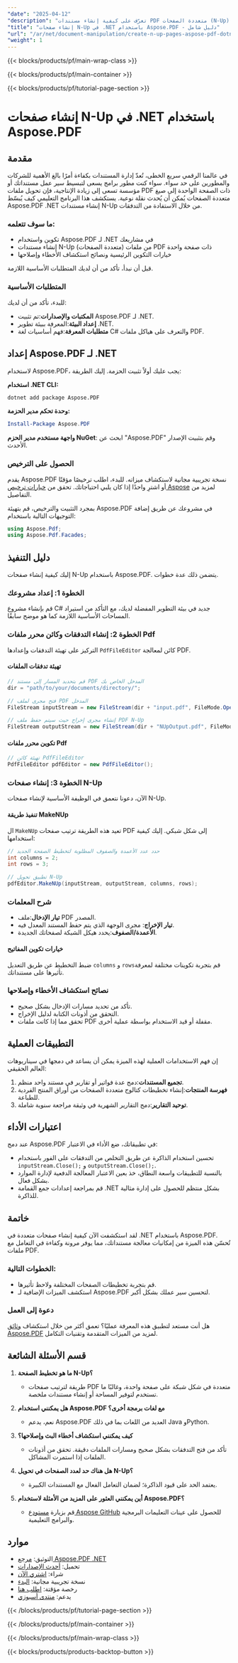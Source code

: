 ```yaml
---
"date": "2025-04-12"
"description": "تعرّف على كيفية إنشاء مستندات PDF متعددة الصفحات (N-Up) من صفحة واحدة باستخدام Aspose.PDF لـ .NET. بسّط سير عمل معالجة مستنداتك بكفاءة."
"title": "إنشاء صفحات N-Up في .NET باستخدام Aspose.PDF - دليل شامل"
"url": "/ar/net/document-manipulation/create-n-up-pages-aspose-pdf-dotnet/"
"weight": 1
---
```


{{< blocks/products/pf/main-wrap-class >}}

{{< blocks/products/pf/main-container >}}

{{< blocks/products/pf/tutorial-page-section >}}


# إنشاء صفحات N-Up في .NET باستخدام Aspose.PDF

## مقدمة

في عالمنا الرقمي سريع الخطى، تُعدّ إدارة المستندات بكفاءة أمرًا بالغ الأهمية للشركات والمطورين على حد سواء. سواء كنت مطور برامج يسعى لتبسيط سير عمل مستنداتك أو مؤسسة تسعى إلى زيادة الإنتاجية، فإن تحويل ملفات PDF ذات الصفحة الواحدة إلى صيغ متعددة الصفحات يُمكن أن يُحدث نقلة نوعية. يستكشف هذا البرنامج التعليمي كيف يُبسّط Aspose.PDF .NET إنشاء مستندات N-Up من خلال الاستفادة من التدفقات.

### ما سوف تتعلمه:
- تكوين واستخدام Aspose.PDF لـ .NET في مشاريعك
- إنشاء مستندات N-Up (متعددة الصفحات) من ملفات PDF ذات صفحة واحدة
- خيارات التكوين الرئيسية ونصائح استكشاف الأخطاء وإصلاحها

قبل أن نبدأ، تأكد من أن لديك المتطلبات الأساسية اللازمة.

### المتطلبات الأساسية

للبدء، تأكد من أن لديك:

- **المكتبات والإصدارات**:تم تثبيت Aspose.PDF لـ .NET.
- **إعداد البيئة**:المعرفة ببيئة تطوير .NET.
- **متطلبات المعرفة**:فهم أساسيات لغة C# والتعرف على هياكل ملفات PDF.

## إعداد Aspose.PDF لـ .NET

لاستخدام Aspose.PDF، يجب عليك أولاً تثبيت الحزمة. إليك الطريقة:

**استخدام .NET CLI:**

```bash
dotnet add package Aspose.PDF
```

**وحدة تحكم مدير الحزمة:**

```powershell
Install-Package Aspose.PDF
```

**واجهة مستخدم مدير الحزم NuGet**: 
ابحث عن "Aspose.PDF" وقم بتثبيت الإصدار الأحدث.

### الحصول على الترخيص

يقدم Aspose.PDF نسخة تجريبية مجانية لاستكشاف ميزاته. للبدء، اطلب ترخيصًا مؤقتًا أو اشترِ واحدًا إذا كان يلبي احتياجاتك. تحقق من [خيارات ترخيص Aspose](https://purchase.aspose.com/temporary-license/) لمزيد من التفاصيل.

بمجرد التثبيت والترخيص، قم بتهيئة Aspose.PDF في مشروعك عن طريق إضافة التوجيهات التالية باستخدام:

```csharp
using Aspose.Pdf;
using Aspose.Pdf.Facades;
```

## دليل التنفيذ

إليك كيفية إنشاء صفحات N-Up باستخدام Aspose.PDF. يتضمن ذلك عدة خطوات.

### الخطوة 1: إعداد مشروعك

قم بإنشاء مشروع C# جديد في بيئة التطوير المفضلة لديك، مع التأكد من استيراد المساحات الأساسية اللازمة كما هو موضح سابقًا.

### الخطوة 2: إنشاء التدفقات وكائن محرر ملفات Pdf

التركيز على تهيئة التدفقات وإعدادها `PdfFileEditor` كائن لمعالجة PDF.

#### تهيئة تدفقات الملفات

```csharp
// قم بتحديد المسار إلى مستند PDF المدخل الخاص بك
dir = "path/to/your/documents/directory/";

// فتح مجرى لملف PDF المدخل
FileStream inputStream = new FileStream(dir + "input.pdf", FileMode.Open);

// إنشاء مجرى إخراج حيث سيتم حفظ ملف PDF N-Up
FileStream outputStream = new FileStream(dir + "NUpOutput.pdf", FileMode.Create);
```

#### تكوين محرر ملفات Pdf

```csharp
// تهيئة كائن PdfFileEditor
PdfFileEditor pdfEditor = new PdfFileEditor();
```

### الخطوة 3: إنشاء صفحات N-Up

الآن، دعونا نتعمق في الوظيفة الأساسية لإنشاء صفحات N-Up.

#### تنفيذ طريقة MakeNUp

ال `MakeNUp` تعيد هذه الطريقة ترتيب صفحات PDF إلى شكل شبكي. إليك كيفية استخدامها:

```csharp
// حدد عدد الأعمدة والصفوف المطلوبة لتخطيط الصفحة الجديد
int columns = 2;
int rows = 3;

// تطبيق تحويل N-Up
pdfEditor.MakeNUp(inputStream, outputStream, columns, rows);
```

### شرح المعلمات

- **تيار الإدخال**:ملف PDF المصدر.
- **تيار الإخراج**: مجرى الوجهة الذي يتم حفظ المستند المعدل فيه.
- **الأعمدة/الصفوف**:يحدد هيكل الشبكة لصفحاتك الجديدة.

#### خيارات تكوين المفاتيح

ضبط التخطيط عن طريق التعديل `columns` و `rows`قم بتجربة تكوينات مختلفة لمعرفة تأثيرها على مستنداتك.

### نصائح استكشاف الأخطاء وإصلاحها

- تأكد من تحديد مسارات الإدخال بشكل صحيح.
- التحقق من أذونات الكتابة لدليل الإخراج.
- تحقق مما إذا كانت ملفات PDF مقفلة أو قيد الاستخدام بواسطة عملية أخرى.

## التطبيقات العملية

إن فهم الاستخدامات العملية لهذه الميزة يمكن أن يساعد في دمجها في سيناريوهات العالم الحقيقي:

1. **تجميع المستندات**:دمج عدة فواتير أو تقارير في مستند واحد منظم.
2. **فهرسة المنتجات**:إنشاء تخطيطات كتالوج متعددة الصفحات من أوراق المنتج الفردية للطباعة.
3. **توحيد التقارير**:دمج التقارير الشهرية في وثيقة مراجعة سنوية شاملة.

## اعتبارات الأداء

عند دمج Aspose.PDF في تطبيقاتك، ضع الأداء في الاعتبار:

- تحسين استخدام الذاكرة عن طريق التخلص من التدفقات على الفور باستخدام `inputStream.Close();` و `outputStream.Close();`.
- بالنسبة للتطبيقات واسعة النطاق، خذ بعين الاعتبار المعالجة الدفعية لإدارة الموارد بشكل فعال.
- قم بمراجعة إعدادات جمع القمامة .NET بشكل منتظم للحصول على إدارة مثالية للذاكرة.

## خاتمة

لقد استكشفت الآن كيفية إنشاء صفحات متعددة في .NET باستخدام Aspose.PDF. تُحسّن هذه الميزة من إمكانيات معالجة مستنداتك، مما يوفر مرونة وكفاءة في التعامل مع ملفات PDF.

### الخطوات التالية:

- قم بتجربة تخطيطات الصفحات المختلفة ولاحظ تأثيرها.
- استكشف الميزات الإضافية لـ Aspose.PDF لتحسين سير عملك بشكل أكبر.

### دعوة إلى العمل

هل أنت مستعد لتطبيق هذه المعرفة عمليًا؟ تعمق أكثر من خلال استكشاف [وثائق Aspose.PDF](https://reference.aspose.com/pdf/net/) لمزيد من الميزات المتقدمة وتقنيات التكامل.

## قسم الأسئلة الشائعة

1. **ما هو تخطيط الصفحة N-Up؟**
   - طريقة لترتيب صفحات PDF متعددة في شكل شبكة على صفحة واحدة، وغالبًا ما تستخدم لتوفير المساحة أو إنشاء مستندات ملخصة.
   
2. **هل يمكنني استخدام Aspose.PDF مع لغات برمجة أخرى؟**
   - نعم، يدعم Aspose.PDF العديد من اللغات بما في ذلك Java وPython.

3. **كيف يمكنني استكشاف أخطاء البث وإصلاحها؟**
   - تأكد من فتح التدفقات بشكل صحيح ومسارات الملفات دقيقة. تحقق من أذونات الملفات إذا استمرت المشاكل.

4. **هل هناك حد لعدد الصفحات في تحويل N-Up؟**
   - يعتمد الحد على قيود الذاكرة؛ لضمان التعامل الفعال مع المستندات الكبيرة.

5. **أين يمكنني العثور على المزيد من الأمثلة لاستخدام Aspose.PDF؟**
   - قم بزيارة [مستودع Aspose GitHub](https://github.com/aspose-pdf/Aspose.PDF-for-.NET) للحصول على عينات التعليمات البرمجية والبرامج التعليمية.

## موارد

- التوثيق: [مرجع Aspose.PDF .NET](https://reference.aspose.com/pdf/net/)
- تحميل: [أحدث الإصدارات](https://releases.aspose.com/pdf/net/)
- شراء: [اشتري الآن](https://purchase.aspose.com/buy)
- نسخة تجريبية مجانية: [البدء](https://releases.aspose.com/pdf/net/)
- رخصة مؤقتة: [اطلب هنا](https://purchase.aspose.com/temporary-license/)
- يدعم: [منتدى أسبوزي](https://forum.aspose.com/c/pdf/10)

{{< /blocks/products/pf/tutorial-page-section >}}

{{< /blocks/products/pf/main-container >}}

{{< /blocks/products/pf/main-wrap-class >}}

{{< blocks/products/products-backtop-button >}}